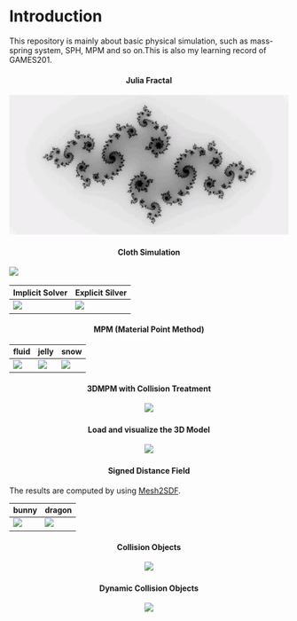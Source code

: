 # Introduction

This repository is mainly about basic physical simulation, such as mass-spring system, SPH, MPM and so on.This is also my learning record of GAMES201.

<h4 align=center>Julia Fractal</h4>
<p align=center>
 <img src=./video/julia.gif/>
</p>

<h4 align=center>Cloth Simulation</h4>

![](./video/mass_spring.gif)




|Implicit Solver|Explicit Silver|
|--|--|
| <img src=./video/implicit_mass_spring.gif/> | <img src=./video/explicit_mass_spring.gif/> |

<h4 align=center>MPM (Material Point Method) </h4>

|fluid|jelly|snow|
|--|--|--|
| <img src=./video/fluid.gif/> | <img src=./video/jelly.gif/> |<img src=./video/snow.gif>|

<h4 align=center>3DMPM with Collision Treatment </h4>

<p align=center>
 <img src=./video/3dmpm_collision.gif/>
</p>

<h4 align=center>Load and visualize the 3D Model  </h4>

<p align=center>
 <img src=./video/model.gif/ height=300>
</p>


<h4 align=center>Signed Distance Field</h4>

The results are computed by using [Mesh2SDF](https://github.com/wang-ps/mesh2sdf).

|bunny|dragon|
|--|--|
| <img src=./video/bunny_sdf.gif/> | <img src=./video/dragon_sdf.gif/> |


<h4 align=center>Collision Objects</h4>


<p align=center>
 <img src=./video/collision_static.gif/>
</p>

<h4 align=center>Dynamic Collision Objects</h4>


<p align=center>
 <img src=./video/dynamic_co.gif/>
</p>